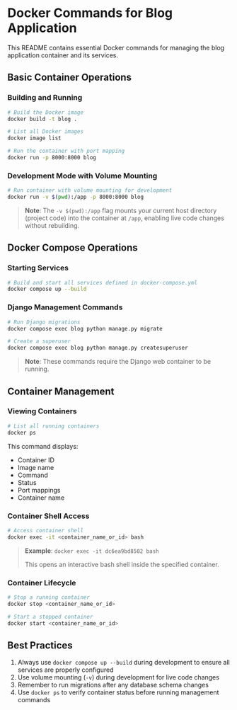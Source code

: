 # Docker Commands for Blog Application

This README contains essential Docker commands for managing the blog application container and its services.

## Basic Container Operations

### Building and Running
```bash
# Build the Docker image
docker build -t blog .

# List all Docker images
docker image list

# Run the container with port mapping
docker run -p 8000:8000 blog
```

### Development Mode with Volume Mounting
```bash
# Run container with volume mounting for development
docker run -v $(pwd):/app -p 8000:8000 blog
```
> **Note**: The `-v $(pwd):/app` flag mounts your current host directory (project code) into the container at `/app`, enabling live code changes without rebuilding.

## Docker Compose Operations

### Starting Services
```bash
# Build and start all services defined in docker-compose.yml
docker compose up --build
```

### Django Management Commands
```bash
# Run Django migrations
docker compose exec blog python manage.py migrate

# Create a superuser
docker compose exec blog python manage.py createsuperuser
```
> **Note**: These commands require the Django web container to be running.

## Container Management

### Viewing Containers
```bash
# List all running containers
docker ps
```
This command displays:
- Container ID
- Image name
- Command
- Status
- Port mappings
- Container name

### Container Shell Access
```bash
# Access container shell
docker exec -it <container_name_or_id> bash
```
> **Example**: `docker exec -it dc6ea9bd8502 bash`
> 
> This opens an interactive bash shell inside the specified container.

### Container Lifecycle
```bash
# Stop a running container
docker stop <container_name_or_id>

# Start a stopped container
docker start <container_name_or_id>
```

## Best Practices
1. Always use `docker compose up --build` during development to ensure all services are properly configured
2. Use volume mounting (`-v`) during development for live code changes
3. Remember to run migrations after any database schema changes
4. Use `docker ps` to verify container status before running management commands